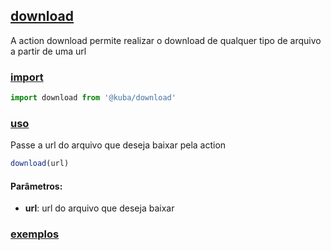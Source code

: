 ## [download](#)

A action download permite realizar o download de qualquer tipo de arquivo a partir de uma url

### [import](#)

```javascript
import download from '@kuba/download'
```

### [uso](#)

Passe a url do arquivo que deseja baixar pela action

```javascript
download(url)
```

#### Parâmetros:

- **url**: url do arquivo que deseja baixar

### [exemplos](#)


<!-- - [](#) -->

